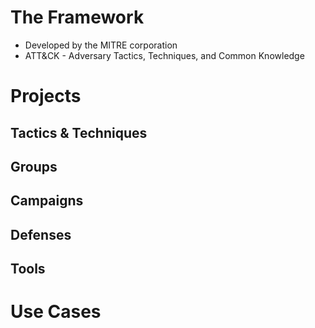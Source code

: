 # The Framework
- Developed by the MITRE corporation
- ATT&CK - Adversary Tactics, Techniques, and Common Knowledge

# Projects
## Tactics & Techniques

## Groups

## Campaigns

## Defenses

## Tools

# Use Cases